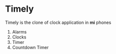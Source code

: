 # Timely

Timely is the clone of clock application in **mi** phones

1. Alarms
2. Clocks
3. Timer
4. Countdown Timer